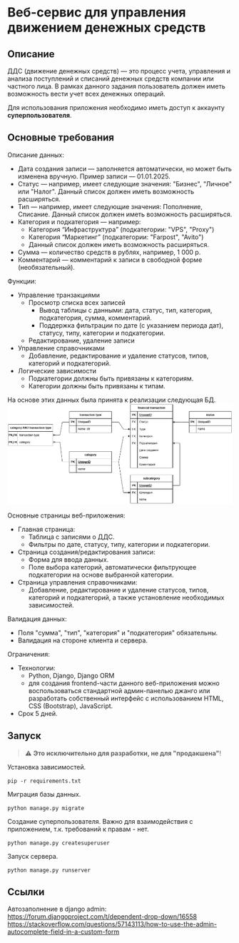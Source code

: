 # Веб-сервис для управления движением денежных средств 
## Описание 
ДДС (движение денежных средств) — это процесс учета, управления и анализа поступлений и списаний денежных средств компании или частного лица. В рамках данного задания пользователь должен иметь возможность вести учет всех денежных операций.

Для использования приложения необходимо иметь доступ к аккаунту **суперпользователя**.

## Основные требования

Описание данных:
- Дата создания записи — заполняется автоматически, но может быть изменена вручную. Пример записи — 01.01.2025.
- Статус — например, имеет следующие значения: "Бизнес", "Личное" или "Налог". Данный список должен иметь возможность расширяться.
- Тип — например, имеет следующие значения: Пополнение, Списание. Данный список должен иметь возможность расширяться.
- Категория и подкатегория — например:
    - Категория “Инфраструктура” (подкатегории: "VPS", "Proxy")
    - Категория “Маркетинг” (подкатегории: "Farpost", "Avito")
    - Данный список должен иметь возможность расширяться.
- Сумма — количество средств в рублях, например, 1 000 р.
- Комментарий — комментарий к записи в свободной форме (необязательный).

Функции:
- Управление транзакциями
    - Просмотр списка всех записей
        - Вывод таблицы с данными: дата, статус, тип, категория, подкатегория, сумма, комментарий.
        - Поддержка фильтрации по дате (с указанием периода дат), статусу, типу, категории и подкатегории.
    - Редактирование, удаление записи
- Управление справочниками
    - Добавление, редактирование и удаление статусов, типов, категорий и подкатегорий.
- Логические зависимости
    - Подкатегории должны быть привязаны к категориям.
    - Категории должны быть привязаны к типам.

На основе этих данных была принята к реализации следующая БД. 
![ER diagram](./doc/images/ER.png)

Основные страницы веб-приложения:
- Главная страница:
    - Таблица с записями о ДДС.
    - Фильтры по дате, статусу, типу, категории и подкатегории.
- Страница создания/редактирования записи:
    - Форма для ввода данных.
    - Поле выбора категорий, автоматически фильтрующее подкатегории на основе выбранной категории.
- Страница управления справочниками:
    - Добавление, редактирование и удаление статусов, типов, категорий и подкатегорий, а также установление необходимых зависимостей.

Валидация данных:
- Поля "сумма", "тип", "категория" и "подкатегория" обязательны.
- Валидация на стороне клиента и сервера.

Ограничения:
- Технологии:
    - Python, Django, Django ORM
    - для создания frontend-части данного веб-приложения можно воспользоваться стандартной админ-панелью джанго или разработать собственный интерфейс с использованием HTML, CSS (Bootstrap), JavaScript.
- Срок 5 дней.

## Запуск 

> :warning: **Это исключительно для разработки, не для "продакшена"**!

Установка зависимостей.
```shell
pip -r requirements.txt
```

Миграция базы данных.
```shell
python manage.py migrate
```

Создание суперпользователя. Важно для взаимодействия с приложением, т.к. требований к правам - нет. 
```shell
python manage.py createsuperuser
```

Запуск сервера.
```shell
python manage.py runserver
```

## Ссылки

Автозаполнение в django admin:
https://forum.djangoproject.com/t/dependent-drop-down/16558
https://stackoverflow.com/questions/57143113/how-to-use-the-admin-autocomplete-field-in-a-custom-form
 
